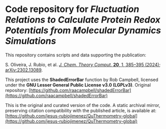 # Code repository for *Fluctuation Relations to Calculate Protein Redox Potentials from Molecular Dynamics Simulations*

This repository contains scripts and data supporting the publication:

S. Oliveira, J. Rubio, et al. [*J. Chem. Theory Comput.* **20**, 1, 385–395 (2024)](https://doi.org/10.1021/acs.jctc.3c00785); [arXiv:2302.13089](https://arxiv.org/abs/2302.13089).

This project uses the **ShadedErrorBar** function by Rob Campbell, licensed under the **GNU Lesser General Public License v3.0 (LGPLv3)**. Original repository: [https://github.com/raacampbell/shadedErrorBar](https://github.com/raacampbell/shadedErrorBar)


This is the original and curated version of the code. A static archival mirror, preserving citation compatibility with the published article, is available at: [https://github.com/jesus-rubiojimenez/QuThermometry-global](https://github.com/jesus-rubiojimenez/QuThermometry-global)
